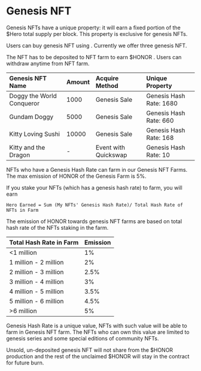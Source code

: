 # Genesis NFT

Genesis NFTs have a unique property: it will earn a fixed portion of the $Hero total supply per block. This property is exclusive for genesis NFTs.

Users can buy genesis NFT using . Currently we offer three genesis NFT.

The NFT has to be deposited to NFT farm to earn $HONOR . Users can withdraw anytime from NFT farm.

| Genesis NFT Name | Amount | Acquire Method | Unique Property |
| :--- | :--- | :--- | :--- |
| Doggy the World Conqueror | 1000 | Genesis Sale | Genesis Hash Rate: 1680 |
| Gundam Doggy | 5000 | Genesis Sale | Genesis Hash Rate: 660 |
| Kitty Loving Sushi | 10000 | Genesis Sale | Genesis Hash Rate: 168 |
| Kitty and the Dragon | - | Event with Quickswap | Genesis Hash Rate: 10 |

NFTs who have a Genesis Hash Rate can farm in our Genesis NFT Farms. The max emission of HONOR of the Genesis Farm is 5%. 

If you stake your NFTs \(which has a genesis hash rate\) to farm, you will earn

```text
Hero Earned = Sum (My NFTs' Genesis Hash Rate)/ Total Hash Rate of NFTs in Farm
```

The emission of HONOR towards genesis NFT farms are based on total hash rate of the NFTs staking in the farm.

| Total Hash Rate in Farm | Emission |
| :--- | :--- |
| &lt;1 million | 1% |
| 1 million - 2 million | 2% |
| 2 million - 3 million  | 2.5% |
| 3 million - 4 million | 3% |
| 4 million - 5 million | 3.5% |
| 5 million - 6 million | 4.5% |
| &gt;6 million | 5% |

Genesis Hash Rate is a unique value, NFTs with such value will be able to farm in Genesis NFT farm. The NFTs who can own this value are limited to genesis series and some special editions of community NFTs.

Unsold, un-deposited genesis NFT will not share from the $HONOR production and the rest of the unclaimed $HONOR will stay in the contract for future burn.

